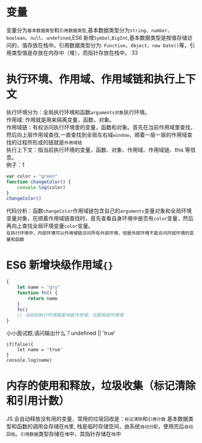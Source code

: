 # 变量

变量分为`基本数据类型`和`引用数据类型`,基本数据类型分为`string`、`number`、`boolean`、`null`、`undefined`,ES6 新增`Symbol`,`BigInt`,基本数据类型是按值存储访问的，值存放在栈中。引用数据类型分为: `Function`、`Object`、`new Date()`等，引用类型值是存放在内存中（堆），而指针存放在栈中。
33

# 执行环境、作用域、作用域链和执行上下文

执行环境分为：全局执行环境和函数`arguments对象`执行环境。</br>
作用域: 作用就是用来隔离变量，函数，对象。</br>
作用域链：有权访问执行环境里的变量，函数和对象。首先在当前作用域里查找，然后向上层作用域查找,一直查找到全局左右域`window`，顺着一层一层的作用域查找的过程所形成的链就是`作用域链`</br>
执行上下文：指当前执行环境的变量，函数、对象、作用域、作用域链、this 等信息。</br>
例子：1

```javascript
var color = "green"
function changeColor() {
	console.log(color)
}
changeColor()
```

代码分析：函数`changeColor`作用域链包含自己的`arguments`变量对象和全局环境变量对象，在顺着作用域链查找时，首先查看自身环境中是否有`color`变量，然后再向上查找全局环境变量`color`变量。</br>
`在执行环境中，内部环境可以作用域链访问所有外部环境，但是外部环境不能访问内部环境的变量和函数`

# ES6 新增块级作用域`{}`

```javascript
{
	let name = "gry"
	function fn() {
		return name
	}
	fn()
	// 当前的执行环境就是块级作用域，也是局部作用域
}
```

小小面试题,请问输出什么？undefined || 'true'

```javascipt
if(false){
    let name = 'true'
}
console.log(name)
```

# 内存的使用和释放，垃圾收集（标记清除和引用计数）

JS 会自动释放没有用的变量，常用的垃圾回收是：`标记清除`和`引用计数`
基本数据类型和函数的调用会存储在`栈`里, 栈是临时存储空间，由系统`自动分配`，使用完后`自动回收`。`引用数据`类型存储在`堆`中，其指针存储在`栈`中
